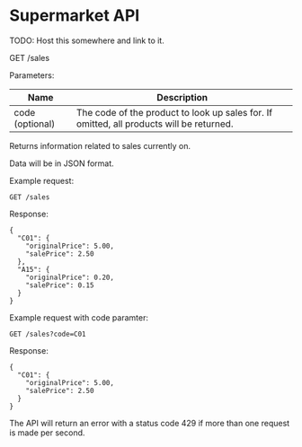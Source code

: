 # Supermarket API

TODO: Host this somewhere and link to it.

GET /sales

Parameters:

| Name            | Description                                                                              |
|-----------------|------------------------------------------------------------------------------------------|
| code (optional) | The code of the product to look up sales for. If omitted, all products will be returned. |

Returns information related to sales currently on.

Data will be in JSON format.

Example request:

`GET /sales`

Response:

```
{
  "C01": {
    "originalPrice": 5.00,
    "salePrice": 2.50
  },
  "A15": {
    "originalPrice": 0.20,
    "salePrice": 0.15
  }
}
```

Example request with code paramter:

`GET /sales?code=C01`

Response:

```
{
  "C01": {
    "originalPrice": 5.00,
    "salePrice": 2.50
  }
}
```

The API will return an error with a status code 429 if more than one request is made per second.
